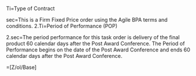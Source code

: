 Ti=Type of Contract

sec=This is a Firm Fixed Price order using the Agile BPA terms and conditions.
2.Ti=Period of Performance (POP)

2.sec=The period performance for this task order is delivery of the final product 60 calendar days after the Post Award Conference. The Period of Performance begins on the date of the Post Award Conference and ends 60 calendar days after the Post Award Conference.

=[Z/ol/Base]
